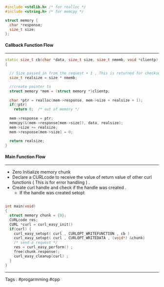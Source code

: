 ```cpp
#include <stdlib.h> /* for realloc */
#include <string.h> /* for memcpy */
```

```cpp
struct memory {
  char *response;
  size_t size;
};
```


#### Callback Function Flow 
___

```cpp
static size_t cb(char *data, size_t size, size_t nmemb, void *clientp)
{

  // Size passed in from the request + 1 , This is returned for checksum 
  size_t realsize = size * nmemb;

  //create pointer to 
  struct memory *mem = (struct memory *)clientp;
 
  char *ptr = realloc(mem->response, mem->size + realsize + 1);
  if(!ptr)
    return 0;  /* out of memory */
 
  mem->response = ptr;
  memcpy(&(mem->response[mem->size]), data, realsize);
  mem->size += realsize;
  mem->response[mem->size] = 0;
 
  return realsize;
}
```

#### Main Function Flow 
___
- Zero Initialize memory chunk 
- Declare a CURLcode to receive the value of return value of other curl functions ( This is for error handling ) .
- Create curl handle and check if the handle was created . 
	- If the handle was created setopt

```cpp
 
int main(void)
{
  struct memory chunk = {0};
  CURLcode res;
  CURL *curl = curl_easy_init()
  if(curl) {
    curl_easy_setopt( curl , CURLOPT_WRITEFUNCTION , cb ) 
    curl_easy_setopt( curl , CURLOPT_WRITEDATA , (void*) &chunk)  
    /* send a request */
    res = curl_easy_perform() ; 
    free(chunk.response);
    curl_easy_cleanup(curl) ; 
  }
}
```

___
Tags : #progarmming #cpp